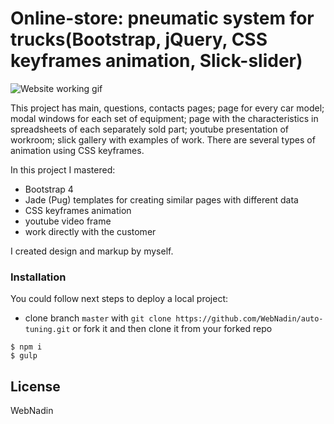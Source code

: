 # Online-store: pneumatic system for trucks(Bootstrap, jQuery, CSS keyframes animation, Slick-slider)

![Website working gif](https://github.com/WebNadin/auto-tuning/raw/master/readme-img.gif)

This project has main, questions, contacts pages; page for every car model; modal windows
for each set of equipment; page with the characteristics in spreadsheets of each separately sold part; youtube
presentation of workroom; slick gallery with examples of work. There are several types of animation using CSS keyframes.

 In this project I mastered:
 - Bootstrap 4
 - Jade (Pug) templates for creating similar pages with different data
 - CSS keyframes animation
 - youtube video frame
 - work directly with the customer

 I created  design and markup by myself.

### Installation

You could follow next steps to deploy a local project:
 - clone branch `master` with `git clone https://github.com/WebNadin/auto-tuning.git` or fork it and then clone it
 from your forked repo

 ```
$ npm i
$ gulp
```


License
----

WebNadin
